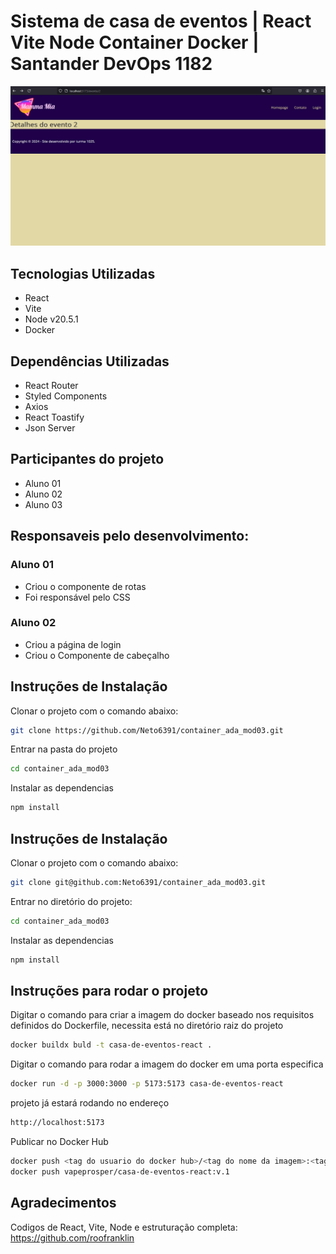# Sistema de casa de eventos | React Vite Node Container Docker | Santander DevOps 1182

![Print da HomePage](image.png)

## Tecnologias Utilizadas

- React
- Vite
- Node v20.5.1
- Docker

## Dependências Utilizadas

- React Router
- Styled Components
- Axios
- React Toastify
- Json Server

## Participantes do projeto

- Aluno 01
- Aluno 02
- Aluno 03

## Responsaveis pelo desenvolvimento:

### Aluno 01

- Criou o componente de rotas
- Foi responsável pelo CSS

### Aluno 02

- Criou a página de login
- Criou o Componente de cabeçalho

## Instruções de Instalação

Clonar o projeto com o comando abaixo:

```sh
git clone https://github.com/Neto6391/container_ada_mod03.git
```

Entrar na pasta do projeto

```sh
cd container_ada_mod03
```

Instalar as dependencias

```sh
npm install
```
## Instruções de Instalação
Clonar o projeto com o comando abaixo:
```sh
git clone git@github.com:Neto6391/container_ada_mod03.git
```

Entrar no diretório do projeto:
```sh
cd container_ada_mod03
```

Instalar as dependencias
```sh
npm install
```
## Instruções para rodar o projeto

Digitar o comando para criar a imagem do docker baseado nos requisitos definidos do Dockerfile, necessita está no diretório raiz do projeto
```sh
docker buildx buld -t casa-de-eventos-react .
```
Digitar o comando para rodar a imagem do docker em uma porta especifica
```sh
docker run -d -p 3000:3000 -p 5173:5173 casa-de-eventos-react
```
 projeto já estará rodando no endereço
 ```sh
http://localhost:5173
```

Publicar no Docker Hub
```sh
docker push <tag do usuario do docker hub>/<tag do nome da imagem>:<tag da versão>
docker push vapeprosper/casa-de-eventos-react:v.1
```

## Agradecimentos
Codigos de React, Vite, Node e estruturação completa: https://github.com/roofranklin